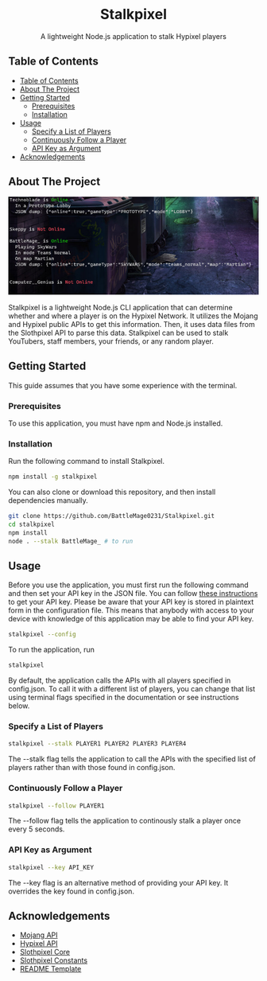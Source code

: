 <!-- 
This README was created based on a template found at https://github.com/othneildrew/Best-README-Template
Full credit for this template goes to othneildrew and contributors.
-->

<br />
<p align="center">
  <h1 align="center">Stalkpixel</h3>
  <p align="center">
    A lightweight Node.js application to stalk Hypixel players
    <br />
  </p>
</p>



<!-- TABLE OF CONTENTS -->
## Table of Contents

- [Table of Contents](#table-of-contents)
- [About The Project](#about-the-project)
- [Getting Started](#getting-started)
  - [Prerequisites](#prerequisites)
  - [Installation](#installation)
- [Usage](#usage)
  - [Specify a List of Players](#specify-a-list-of-players)
  - [Continuously Follow a Player](#continuously-follow-a-player)
  - [API Key as Argument](#api-key-as-argument)
- [Acknowledgements](#acknowledgements)



<!-- ABOUT THE PROJECT -->
## About The Project

![product-screenshot](assets/Capture.PNG)

Stalkpixel is a lightweight Node.js CLI application that can determine whether and where a player is on the Hypixel Network. It utilizes the Mojang and Hypixel public APIs to get this information. Then, it uses data files from the Slothpixel API to parse this data. Stalkpixel can be used to stalk YouTubers, staff members, your friends, or any random player.

<!-- GETTING STARTED -->
## Getting Started

This guide assumes that you have some experience with the terminal.

### Prerequisites

To use this application, you must have npm and Node.js installed.

### Installation
 
Run the following command to install Stalkpixel.
```sh
npm install -g stalkpixel
```
You can also clone or download this repository, and then install dependencies manually.
```sh
git clone https://github.com/BattleMage0231/Stalkpixel.git
cd stalkpixel
npm install
node . --stalk BattleMage_ # to run
```



<!-- USAGE EXAMPLES -->
## Usage

Before you use the application, you must first run the following command and then set your API key in the JSON file. You can follow [these instructions](https://github.com/HypixelDev/PublicAPI/blob/master/README.md#obtaining-an-api-key) to get your API key. Please be aware that your API key is stored in plaintext form in the configuration file. This means that anybody with access to your device with knowledge of this application may be able to find your API key.
```sh
stalkpixel --config
```

To run the application, run
```sh
stalkpixel
```

By default, the application calls the APIs with all players specified in config.json. To call it with a different list of players, you can change that list using terminal flags specified in the documentation or see instructions below.

### Specify a List of Players
```sh
stalkpixel --stalk PLAYER1 PLAYER2 PLAYER3 PLAYER4
```

The --stalk flag tells the application to call the APIs with the specified list of players rather than with those found in config.json.

### Continuously Follow a Player
```sh
stalkpixel --follow PLAYER1
```

The --follow flag tells the application to continously stalk a player once every 5 seconds.

### API Key as Argument
```sh
stalkpixel --key API_KEY
```

The --key flag is an alternative method of providing your API key. It overrides the key found in config.json.


<!-- ACKNOWLEDGEMENTS -->
## Acknowledgements
* [Mojang API](https://wiki.vg/Mojang_API)
* [Hypixel API](https://github.com/HypixelDev/PublicAPI)
* [Slothpixel Core](https://github.com/slothpixel/core)
* [Slothpixel Constants](https://github.com/slothpixel/hypixelconstants)
* [README Template](https://github.com/othneildrew/Best-README-Template)